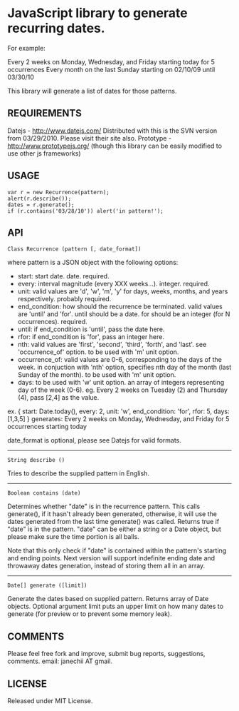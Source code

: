 JavaScript library to generate recurring dates.
===============================================

For example:

Every 2 weeks on Monday, Wednesday, and Friday starting today for 5 occurrences
Every month on the last Sunday starting on 02/10/09 until 03/30/10

This library will generate a list of dates for those patterns.


REQUIREMENTS
------------

Datejs - http://www.datejs.com/
    Distributed with this is the SVN version from 03/29/2010. Please visit their site also.
Prototype - http://www.prototypejs.org/ (though this library can be easily modified to use other js frameworks)


USAGE
-----

    var r = new Recurrence(pattern);
    alert(r.describe());
    dates = r.generate();
    if (r.contains('03/28/10')) alert('in pattern!');


API
---

    Class Recurrence (pattern [, date_format])

where pattern is a JSON object with the following options:

- start: start date. date. required.
- every: interval magnitude (every XXX weeks...). integer. required.
- unit: valid values are 'd', 'w', 'm', 'y' for days, weeks, months, and years respectively. probably required.
- end_condition: how should the recurrence be terminated. valid values are 'until' and 'for'. until should be a date. for should be an integer (for N occurrences). required.
- until: if end_condition is 'until', pass the date here.
- rfor: if end_condition is 'for', pass an integer here.
- nth: valid values are 'first', 'second', 'third', 'forth', and 'last'. see 'occurrence_of' option. to be used with 'm' unit option.
- occurrence_of: valid values are 0-6, corresponding to the days of the week. in conjuction with 'nth' option, specifies nth day of the month (last Sunday of the month). to be used with 'm' unit option.
- days: to be used with 'w' unit option. an array of integers representing day of the week (0-6). eg. Every 2 weeks on Tuesday (2) and Thursday (4), pass [2,4] as the value.

ex. 
    { start: Date.today(), every: 2, unit: 'w', end_condition: 'for', rfor: 5, days: [1,3,5] }
    generates:
    Every 2 weeks on Monday, Wednesday, and Friday for 5 occurrences starting today

date_format is optional, please see Datejs for valid formats.

-----

    String describe ()

Tries to describe the supplied pattern in English.

-----

    Boolean contains (date)

Determines whether "date" is in the recurrence pattern. This calls generate(), if it hasn't already been generated, otherwise, it will use the dates generated from the last time generate() was called. Returns true if "date" is in the pattern. "date" can be either a string or a Date object, but please make sure the time portion is all balls.

Note that this only check if "date" is contained within the pattern's starting and ending points. Next version will support indefinite ending date and throwaway dates generation, instead of storing them all in an array.

-----

    Date[] generate ([limit])

Generate the dates based on supplied pattern. Returns array of Date objects. Optional argument limit puts an upper limit on how many dates to generate (for preview or to prevent some memory leak).


COMMENTS
--------

Please feel free fork and improve, submit bug reports, suggestions, comments. email: janechii AT gmail.


LICENSE
-------

Released under MIT License.
